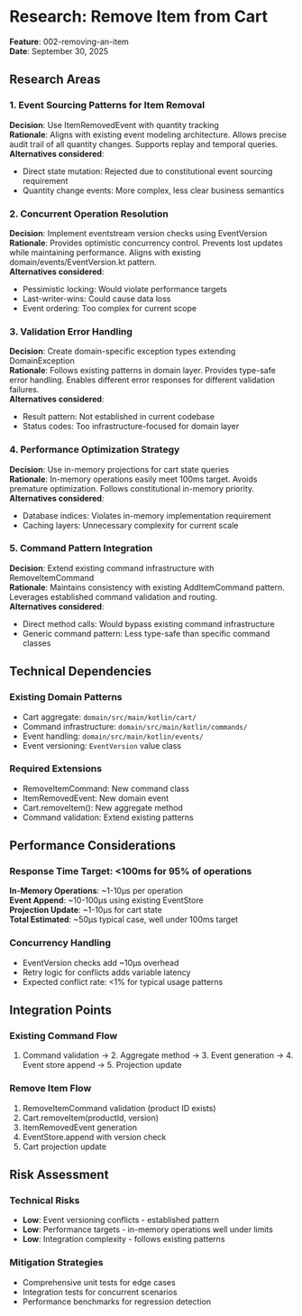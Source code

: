 # Research: Remove Item from Cart

**Feature**: 002-removing-an-item  
**Date**: September 30, 2025

## Research Areas

### 1. Event Sourcing Patterns for Item Removal

**Decision**: Use ItemRemovedEvent with quantity tracking  
**Rationale**: Aligns with existing event modeling architecture. Allows precise audit trail of all quantity changes. Supports replay and temporal queries.  
**Alternatives considered**: 
- Direct state mutation: Rejected due to constitutional event sourcing requirement
- Quantity change events: More complex, less clear business semantics

### 2. Concurrent Operation Resolution

**Decision**: Implement eventstream version checks using EventVersion  
**Rationale**: Provides optimistic concurrency control. Prevents lost updates while maintaining performance. Aligns with existing domain/events/EventVersion.kt pattern.  
**Alternatives considered**:
- Pessimistic locking: Would violate performance targets
- Last-writer-wins: Could cause data loss
- Event ordering: Too complex for current scope

### 3. Validation Error Handling

**Decision**: Create domain-specific exception types extending DomainException  
**Rationale**: Follows existing patterns in domain layer. Provides type-safe error handling. Enables different error responses for different validation failures.  
**Alternatives considered**:
- Result pattern: Not established in current codebase
- Status codes: Too infrastructure-focused for domain layer

### 4. Performance Optimization Strategy

**Decision**: Use in-memory projections for cart state queries  
**Rationale**: In-memory operations easily meet 100ms target. Avoids premature optimization. Follows constitutional in-memory priority.  
**Alternatives considered**:
- Database indices: Violates in-memory implementation requirement
- Caching layers: Unnecessary complexity for current scale

### 5. Command Pattern Integration  

**Decision**: Extend existing command infrastructure with RemoveItemCommand  
**Rationale**: Maintains consistency with existing AddItemCommand pattern. Leverages established command validation and routing.  
**Alternatives considered**:
- Direct method calls: Would bypass existing command infrastructure
- Generic command pattern: Less type-safe than specific command classes

## Technical Dependencies

### Existing Domain Patterns
- Cart aggregate: `domain/src/main/kotlin/cart/`
- Command infrastructure: `domain/src/main/kotlin/commands/`  
- Event handling: `domain/src/main/kotlin/events/`
- Event versioning: `EventVersion` value class

### Required Extensions
- RemoveItemCommand: New command class
- ItemRemovedEvent: New domain event
- Cart.removeItem(): New aggregate method
- Command validation: Extend existing patterns

## Performance Considerations

### Response Time Target: <100ms for 95% of operations

**In-Memory Operations**: ~1-10μs per operation  
**Event Append**: ~10-100μs using existing EventStore  
**Projection Update**: ~1-10μs for cart state  
**Total Estimated**: ~50μs typical case, well under 100ms target

### Concurrency Handling
- EventVersion checks add ~10μs overhead
- Retry logic for conflicts adds variable latency
- Expected conflict rate: <1% for typical usage patterns

## Integration Points

### Existing Command Flow
1. Command validation → 2. Aggregate method → 3. Event generation → 4. Event store append → 5. Projection update

### Remove Item Flow  
1. RemoveItemCommand validation (product ID exists)
2. Cart.removeItem(productId, version) 
3. ItemRemovedEvent generation
4. EventStore.append with version check
5. Cart projection update

## Risk Assessment

### Technical Risks
- **Low**: Event versioning conflicts - established pattern
- **Low**: Performance targets - in-memory operations well under limits  
- **Low**: Integration complexity - follows existing patterns

### Mitigation Strategies
- Comprehensive unit tests for edge cases
- Integration tests for concurrent scenarios  
- Performance benchmarks for regression detection
